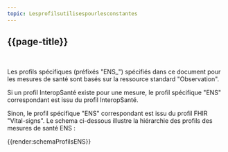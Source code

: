 ```yaml
---
topic: Lesprofilsutilisespourlesconstantes
---
```

## {{page-title}}
&nbsp;

Les profils spécifiques (préfixés "ENS_") spécifiés dans ce document pour les mesures de santé sont basés sur la ressource standard "Observation".

Si un profil InteropSanté existe pour une mesure, le profil spécifique "ENS" correspondant est issu du profil InteropSanté.

Sinon, le profil spécifique "ENS" correspondant est issu du profil FHIR "Vital-signs".
Le schema ci-dessous illustre la hiérarchie des profils des mesures de santé ENS :

{{render:schemaProfilsENS}}

